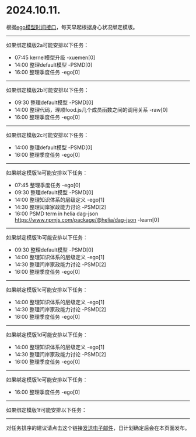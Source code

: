 # 2024.10.11.

根据[ego模型时间接口](https://gitee.com/hyg/blog/blob/master/timeflow.md)，每天早起根据身心状况绑定模版。

---
如果绑定模版2a可能安排以下任务：

- 07:45	kernel模型升级 -xuemen[0]
- 14:00	整理default模型 -PSMD[0]
- 16:00	整理季度任务 -ego[0]

---
如果绑定模版2b可能安排以下任务：

- 09:30	整理default模型 -PSMD[0]
- 14:00	整理代码，理顺food.js几个成员函数之间的调用关系 -raw[0]
- 16:00	整理季度任务 -ego[0]

---
如果绑定模版2c可能安排以下任务：

- 14:00	整理default模型 -PSMD[0]
- 16:00	整理季度任务 -ego[0]

---
如果绑定模版1a可能安排以下任务：

- 07:45	整理季度任务 -ego[0]
- 09:30	整理default模型 -PSMD[0]
- 14:00	整理知识体系的层级定义 -ego[1]
- 14:30	整理闫岸家政能力讨论 -PSMD[2]
- 16:00	PSMD term in helia dag-json https://www.npmjs.com/package/@helia/dag-json -learn[0]

---
如果绑定模版1b可能安排以下任务：

- 09:30	整理default模型 -PSMD[0]
- 14:00	整理知识体系的层级定义 -ego[1]
- 14:30	整理闫岸家政能力讨论 -PSMD[2]
- 16:00	整理季度任务 -ego[0]

---
如果绑定模版1c可能安排以下任务：

- 14:00	整理知识体系的层级定义 -ego[1]
- 14:30	整理闫岸家政能力讨论 -PSMD[2]
- 16:00	整理季度任务 -ego[0]

---
如果绑定模版1d可能安排以下任务：

- 14:00	整理知识体系的层级定义 -ego[1]
- 14:30	整理闫岸家政能力讨论 -PSMD[2]
- 16:00	整理季度任务 -ego[0]

---
如果绑定模版1e可能安排以下任务：

- 16:00	整理季度任务 -ego[0]

---
如果绑定模版1f可能安排以下任务：


---
对任务排序的建议请点击这个链接<a href="mailto:huangyg@mars22.com?subject=关于2024.10.11.任务排序的建议&body=date: 2024.10.11.%0D%0Afile: ../../blog/release/time/d.20241011.md%0D%0A---请勿修改邮件主题及以上内容---%0D%0A">发送电子邮件</a>，日计划确定后会在本页面发布。
